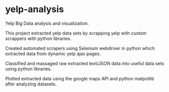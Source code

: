 # yelp-analysis
Yelp Big Data analysis and visualization.


This project extracted yelp data sets by scrapping yelp with custom scrappers with python libraries.

Created automated scrapers using Selenium webdriver in python which extracted data from dynamic yelp ajax pages. 

Classified and massaged raw extracted text/JSON data into useful data sets using python libraries.

Plotted extracted data using the google maps API and python matpotlib after analyzing datasets.

